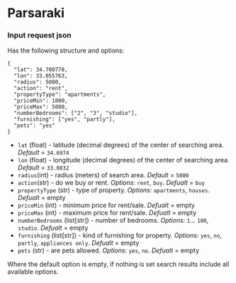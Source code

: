 # Parsaraki



### Input request json
Has the following structure and options:

    {
      "lat": 34.700778,
      "lon": 33.055763,
      "radius": 5000,
      "action": "rent",
      "propertyType": "apartments",
      "priceMin": 1000,
      "priceMax": 5000,
      "numberBedrooms": ["2", "3", "studio"],
      "furnishing": ["yes", "partly"],
      "pets": "yes"
    }

- `lat` (float) - latitude (decimal degrees) of the center of searching area. *Default* = `34.6974`
- `lon` (float) - longitude (decimal degrees) of the center of searching area. *Default* = `33.0832` 
- `radius`(int) - radius (meters) of search area. *Default* = `5000`
- `action`(str) - do we buy or rent. *Options:* `rent`, `buy`. *Defualt* = `buy`
- `propertyType` (str) - type of property. *Options:* `apartments`, `houses`. *Defualt* = empty 
- `priceMin` (int) - minimum price for rent/sale. *Defualt* = empty
- `priceMax` (int) - maximum price for rent/sale. *Defualt* = empty 
- `numberBedrooms` (list[str]) - number of bedrooms. *Options:* `1`... `100`, `studio`. *Defualt* = empty 
- `furnishing` (list[str]) - kind of furnishing for property.  *Options:* `yes`, `no`, `partly`, `appliances only`. *Defualt* = empty 
- `pets` (str) - are pets allowed. *Options:* `yes`, `no`. *Defualt* = empty

Where the default option is empty, if nothing is set search results include all available options.
